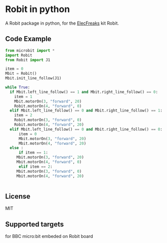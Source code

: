 # Robit in python
A Robit package in python, for the [ElecFreaks](https://www.elecfreaks.com/) kit Robit.

## Code Example
```Python
from microbit import *
import Robit
from Robit import J1

item = 0
Mbit = Robit() 
Mbit.init_line_follow(J1)

while True:
  if Mbit.left_line_follow() == 1 and Mbit.right_line_follow() == 0:
    item = 1
    Mbit.motorOn(3, "forward", 20)
    Robit.motorOn(4, "forward", 0)  
  elif Mbit.left_line_follow() == 0 and Mbit.right_line_follow() == 1:
    item = 2
    Robit.motorOn(3, "forward", 0)
    Robit.motorOn(4, "forward", 20)
  elif Mbit.left_line_follow() == 0 and Mbit.right_line_follow() == 0:
      item = 0
      Mbit.motorOn(3, "forward", 20)
      Mbit.motorOn(4, "forward", 20)
  else :
      if item == 1:
	 Mbit.motorOn(3, "forward", 20)
	 Mbit.motorOn(4, "forward", 0)
      elif item == 2:
	 Mbit.motorOn(3, "forward", 0)
	 Mbit.motorOn(4, "forward", 20) 
 
```

## License
MIT

## Supported targets
for BBC micro:bit embeded on Robit board
